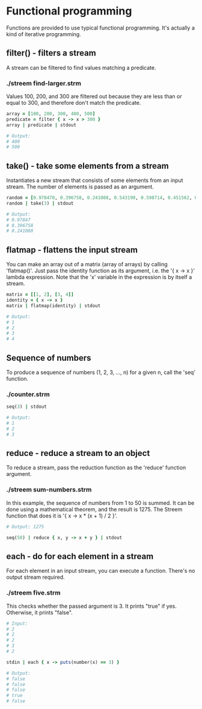 # Functional programming

Functions are provided to use typical functional programming. It's actually a kind of iterative programming.

## filter() - filters a stream

A stream can be filtered to find values matching a predicate.

### ./streem find-larger.strm

Values 100, 200, and 300 are filtered out because they are less than or equal to 300, and therefore don't match the predicate.

```ruby
array = [100, 200, 300, 400, 500]
predicate = filter { x -> x > 300 }
array | predicate | stdout

# Output:
# 400
# 500
```

## take() - take some elements from a stream

Instantiates a new stream that consists of some elements from an input stream. The number of elements is passed as an argument.

```ruby
random = [0.978470, 0.396758, 0.241088, 0.543190, 0.598714, 0.451562, 0.944703]
random | take(3) | stdout

# Output:
# 0.97847
# 0.396758
# 0.241088
```

## flatmap - flattens the input stream

You can make an array out of a matrix (array of arrays) by calling 'flatmap()'. Just pass the identity function as its argument, i.e. the '{ x -> x }' lambda expression. Note that the 'x' variable in the expression is by itself a stream.

```ruby
matrix = [[1, 2], [3, 4]]
identity = { x -> x }
matrix | flatmap(identity) | stdout

# Output:
# 1
# 2
# 3
# 4
```

## Sequence of numbers

To produce a sequence of numbers (1, 2, 3, ..., n) for a given n, call the 'seq' function.

### ./counter.strm

```ruby
seq(3) | stdout

# Output:
# 1
# 2
# 3
```

## reduce - reduce a stream to an object

To reduce a stream, pass the reduction function as the 'reduce' function argument.

### ./streem sum-numbers.strm

In this example, the sequence of numbers from 1 to 50 is summed. It can be done using a mathematical theorem, and the result is 1275. The Streem function that does it is '{ x -> x * (x + 1) / 2 }'.

```ruby
# Output: 1275

seq(50) | reduce { x, y -> x + y } | stdout
```

## each - do for each element in a stream

For each element in an input stream, you can execute a function. There's no output stream required.

### ./streem five.strm

This checks whether the passed argument is 3. It prints "true" if yes. Otherwise, it prints "false".

```ruby
# Input:
# 2
# 2
# 2
# 3
# 2

stdin | each { x -> puts(number(x) == 3) }

# Output:
# false
# false
# false
# true
# false
```

